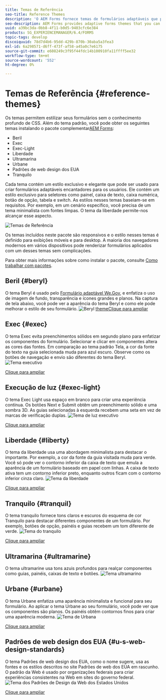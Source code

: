 ```yaml
---
title: Temas de Referência
seo-title: Reference Themes
description: 'O AEM Forms fornece temas de formulários adaptáveis que podem ser obtidos da Distribuição de software e usados para criar um estilo em um formulário. '
seo-description: AEM Forms provides adaptive forms themes that you can get from Software Distribution and use to style a form.
uuid: a39bc3da-0bb8-4f11-b0d5-9403cfc6e384
products: SG_EXPERIENCEMANAGER/6.4/FORMS
topic-tags: develop
discoiquuid: 78d7d4b6-95dd-429b-870b-30aba5a3fea3
exl-id: 6a298571-d6ff-473f-af58-a45a0c7e6175
source-git-commit: e608249c3f95f44fdc14b100910fa11ffff5ee32
workflow-type: tm+mt
source-wordcount: '552'
ht-degree: 0%

---
```


# Temas de Referência {#reference-themes}

[](/help/forms/using/themes.md) Os temas permitem estilizar seus formulários sem o conhecimento profundo de CSS. Além do tema padrão, você pode obter os seguintes temas instalando o pacote complementar[AEM Forms](https://experienceleague.adobe.com/docs/experience-manager-release-information/aem-release-updates/forms-updates/aem-forms-releases.html):

* Beril
* Exec
* Exec-Light
* Liberdade
* Ultramarina
* Urbane
* Padrões de web design dos EUA
* Tranquilo

Cada tema contém um estilo exclusivo e elegante que pode ser usado para criar formulários adaptáveis encantadores para os usuários. Ele contém um estilo exclusivo para seletores como painel, caixa de texto, caixa numérica, botão de opção, tabela e switch. As estilos nesses temas baseiam-se em requisitos. Por exemplo, em um cenário específico, você precisa de um tema minimalista com fontes limpas. O tema da liberdade permite-nos alcançar esse aspecto.

![Temas de Referência](assets/ref-themes.png)

Os temas incluídos neste pacote são responsivos e o estilo nesses temas é definido para exibições móveis e para desktop. A maioria dos navegadores modernos em vários dispositivos pode renderizar formulários aplicados com um desses temas sem complicações.

Para obter mais informações sobre como instalar o pacote, consulte [Como trabalhar com pacotes](/help/sites-administering/package-manager.md).

## Beril {#beryl}

O tema Beryl é usado pelo [Formulário adaptável We.Gov](/help/forms/using/gov-reference-site-walkthrough.md), e enfatiza o uso de imagem de fundo, transparência e ícones grandes e planos. Na captura de tela abaixo, você pode ver a aparência do tema Beryl e como ele pode melhorar o estilo de seu formulário.
![Beryl ](assets/beryl.png)
[themeClique para ampliar](assets/beryl-1.png)

## Exec {#exec}

O tema Exec evita preenchimentos sólidos em segundo plano para enfatizar os componentes do formulário. Selecionar e clicar em componentes altera as cores das fontes. Em comparação ao tema padrão Tela, a cor da fonte do texto na guia selecionada muda para azul escuro. Observe como os botões de navegação e envio são diferentes do tema Beryl.
![Tema executivo](assets/exec.png)

[Clique para ampliar](assets/exec-1.png)

## Execução de luz {#exec-light}

O tema Exec Light usa espaço em branco para criar uma experiência contínua. Os botões Next e Submit obtêm um preenchimento sólido e uma sombra 3D. As guias selecionadas à esquerda recebem uma seta em vez de marcas de verificação duplas.
![Tema de luz executivo](assets/exec-light.png)

[Clique para ampliar](assets/exec-light-1.png)

## Liberdade {#liberty}

O tema da liberdade usa uma abordagem minimalista para destacar o importante. Por exemplo, a cor da fonte da guia visitada muda para verde. Você só pode ver o contorno inferior da caixa de texto que emula a aparência de um formulário baseado em papel com linhas. A caixa de texto ativa tem um contorno inferior preto, enquanto outros ficam com o contorno inferior cinza claro.
![Tema da liberdade](assets/liberty.png)

[Clique para ampliar](assets/liberty-1.png)

## Tranquilo {#tranquil}

O tema tranquilo fornece tons claros e escuros do esquema de cor Tranquilo para destacar diferentes componentes de um formulário. Por exemplo, botões de opção, painéis e guias recebem um tom diferente de verde.
![Tema do tranquilo](assets/tranquil.png)

[Clique para ampliar](assets/tranquil-1.png)

## Ultramarina {#ultramarine}

O tema ultramarine usa tons azuis profundos para realçar componentes como guias, painéis, caixas de texto e botões.
![Tema ultramarino](assets/ultramarine.png)

## Urbane {#urbane}

O tema Urbane enfatiza uma aparência minimalista e funcional para seu formulário. Ao aplicar o tema Urbane ao seu formulário, você pode ver que os componentes são planos. Os painéis obtêm contornos finos para criar uma aparência moderna.
![Tema de Urbana](assets/urbane.png)

[Clique para ampliar](assets/urbane-1.png)

## Padrões de web design dos EUA {#u-s-web-design-standards}

O tema Padrões de web design dos EUA, como o nome sugere, usa as fontes e os estilos descritos no site Padrões de web dos EUA em rascunho. O padrão da Web é usado por organizações federais para criar experiências consistentes na Web em sites do governo federal.
![Tema dos Padrões de Design da Web dos Estados Unidos](assets/us-web-standards.png)

[Clique para ampliar](assets/usgov.png)
